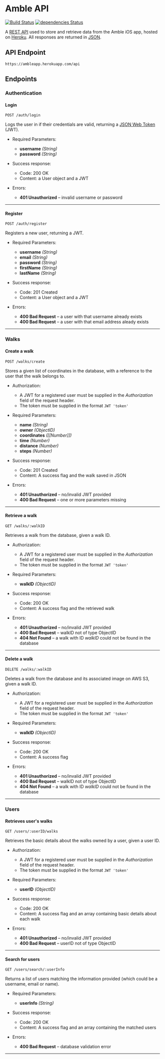 # Amble API

[![Build Status](https://travis-ci.org/jonomuller/Amble-API.svg?branch=master)](https://travis-ci.org/jonomuller/Amble-API)
[![dependencies Status](https://david-dm.org/jonomuller/Amble-API/status.svg)](https://david-dm.org/jonomuller/Amble-API)

A [REST API](https://en.wikipedia.org/wiki/Representational_state_transfer) used to store and retrieve data from the Amble iOS app, hosted on [Heroku](https://www.heroku.com). All responses are returned in [JSON](http://www.json.org).

## API Endpoint

```
https://ambleapp.herokuapp.com/api
```

## Endpoints

### Authentication

#### Login

```
POST /auth/login
```

Logs the user in if their credentials are valid, returning a [JSON Web Token](https://jwt.io) (JWT).

- Required Parameters:
  - **username** _(String)_
  - **password** _(String)_
  
- Success response:
  - Code: 200 OK
  - Content: a User object and a JWT
  
- Errors:
  - **401 Unauthorized** – invalid username or password
  
---

#### Register

```
POST /auth/register
```

Registers a new user, returning a JWT.

- Required Parameters:
  - **username** _(String)_
  - **email** _(String)_
  - **password** _(String)_
  - **firstName** _(String)_
  - **lastName** _(String)_
  
- Success response:
  - Code: 201 Created
  - Content: a User object and a JWT
  
- Errors:
  - **400 Bad Request** – a user with that username already exists
  - **400 Bad Request** – a user with that email address aleady exists

---

### Walks

#### Create a walk

```
POST /walks/create
```

Stores a given list of coordinates in the database, with a reference to the user that the walk belongs to.

- Authorization:
  - A JWT for a registered user must be supplied in the _Authorization_ field of the request header.
  - The token must be supplied in the format `JWT 'token'`

- Required Parameters:
  - **name** _(String)_
  - **owner** _(ObjectID)_
  - **coordinates** _([[Number]])_
  - **time** _(Number)_
  - **distance** _(Number)_
  - **steps** _(Number)_

- Success response:
  - Code: 201 Created
  - Content: A success flag and the walk saved in JSON

- Errors:
  - **401 Unauthorized** – no/invalid JWT provided
  - **400 Bad Request** – one or more parameters missing
  
---

#### Retrieve a walk

```
GET /walks/:walkID
```

Retrieves a walk from the database, given a walk ID.

- Authorization:
  - A JWT for a registered user must be supplied in the _Authorization_ field of the request header.
  - The token must be supplied in the format `JWT 'token'`

- Required Parameters:
  - **walkID** _(ObjectID)_

- Success response:
  - Code: 200 OK
  - Content: A success flag and the retrieved walk

- Errors:
  - **401 Unauthorized** – no/invalid JWT provided
  - **400 Bad Request** – walkID not of type ObjectID
  - **404 Not Found** – a walk with ID _walkID_ could not be found in the database

---

#### Delete a walk

```
DELETE /walks/:walkID
```

Deletes a walk from the database and its associated image on AWS S3, given a walk ID.

- Authorization:
  - A JWT for a registered user must be supplied in the _Authorization_ field of the request header.
  - The token must be supplied in the format `JWT 'token'`

- Required Parameters:
  - **walkID** _(ObjectID)_

- Success response:
  - Code: 200 OK
  - Content: A success flag

- Errors:
  - **401 Unauthorized** – no/invalid JWT provided
  - **400 Bad Request** – walkID not of type ObjectID
  - **404 Not Found** – a walk with ID _walkID_ could not be found in the database

---

### Users

#### Retrieves user's walks

```
GET /users/:userID/walks
```

Retrieves the basic details about the walks owned by a user, given a user ID.

- Authorization:
  - A JWT for a registered user must be supplied in the _Authorization_ field of the request header.
  - The token must be supplied in the format `JWT 'token'`

- Required Parameters:
  - **userID** _(ObjectID)_

- Success response:
  - Code: 200 OK
  - Content: A success flag and an array containing basic details about each walk

- Errors:
  - **401 Unauthorized** – no/invalid JWT provided
  - **400 Bad Request** – userID not of type ObjectID
  
---

#### Search for users

```
GET /users/search/:userInfo
```

Returns a list of users matching the information provided (which could be a username, email or name).

- Required Parameters:
  - **userInfo** _(String)_

- Success response:
  - Code: 200 OK
  - Content: A success flag and an array containing the matched users
  
- Errors:
  - **400 Bad Request** – database validation error
  
---
